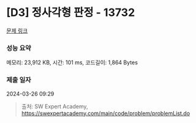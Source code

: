 # [D3] 정사각형 판정 - 13732 

[문제 링크](https://swexpertacademy.com/main/code/problem/problemDetail.do?contestProbId=AX8BAN1qTwoDFARO) 

### 성능 요약

메모리: 23,912 KB, 시간: 101 ms, 코드길이: 1,864 Bytes

### 제출 일자

2024-03-26 09:29



> 출처: SW Expert Academy, https://swexpertacademy.com/main/code/problem/problemList.do